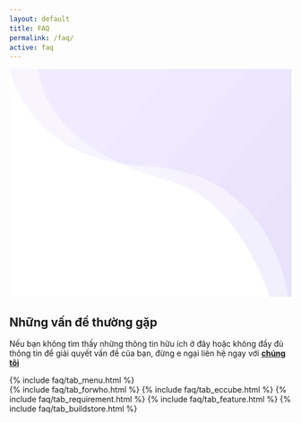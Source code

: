 ```yaml
---
layout: default
title: FAQ
permalink: /faq/
active: faq
---
```


<section class="breadcrumb_area">
    <img class="breadcrumb_shap" src="/assets/img/banner_bg.png" alt="">
    <div class="container">
        <div class="breadcrumb_content text-center">
            <h1 class="f_p f_700 f_size_50 w_color l_height50 mb_20">Những vấn đề thường gặp</h1>
            <p class="f_300 w_color f_size_16 l_height26 w-50 mx-auto">Nếu bạn không tìm thấy những thông tin hữu ích ở đây hoặc không đầy đủ thông tin để giải quyết vấn đề của bạn, đừng e ngại liên hệ ngay với <a href="/contact" title="Liên hệ chúng tôi"><b>chúng tôi</b></a></p>
        </div>
    </div>
</section>

<section class="faq_area sec_pad">
    <div class="container">
        <div class="row">
            <div class="col-lg-4 pr_50">
                <div class="faq_tab">
                    {% include faq/tab_menu.html %}
                </div>
            </div>
            <div class="col-lg-8">
                <div class="tab-content faq_content" id="myTabContent">
                    {% include faq/tab_forwho.html %}
                    {% include faq/tab_eccube.html %}
                    {% include faq/tab_requirement.html %}
                    {% include faq/tab_feature.html %}
                    {% include faq/tab_buildstore.html %}
                </div>
            </div>
        </div>
    </div>
</section>
